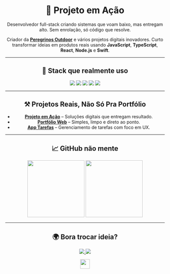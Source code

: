<h1 align="center">👋 Projeto em Ação</h1>

<p align="center">
  Desenvolvedor full-stack criando sistemas que voam baixo, mas entregam alto. 
  Sem enrolação, só código que resolve.
</p>

<p align="center">
  Criador da <a href="https://peregrinosout.com" target="_blank"><strong>Peregrinos Outdoor</strong></a> e vários projetos digitais inovadores.
  Curto transformar ideias em produtos reais usando <strong>JavaScript</strong>, <strong>TypeScript</strong>, <strong>React</strong>, <strong>Node.js</strong> e <strong>Swift</strong>.
</p>

---

<h2 align="center">🧠 Stack que realmente uso</h2>

<p align="center">
  <img src="https://img.shields.io/badge/JavaScript-black?style=for-the-badge&logo=javascript"/>
  <img src="https://img.shields.io/badge/React-blue?style=for-the-badge&logo=react"/>
  <img src="https://img.shields.io/badge/Node.js-darkgreen?style=for-the-badge&logo=node.js"/>
  <img src="https://img.shields.io/badge/TypeScript-blue?style=for-the-badge&logo=typescript"/>
  <img src="https://img.shields.io/badge/Swift-orange?style=for-the-badge&logo=swift"/>
</p>

---

<h2 align="center">⚒️ Projetos Reais, Não Só Pra Portfólio</h2>

<ul align="center">
  <li><a href="https://github.com/devfe00/FH-Tech-Services-"><strong>Projeto em Ação</strong></a> – Soluções digitais que entregam resultado.</li>
  <li><a href="https://github.com/devfe00/portf-lio.web"><strong>Portfólio Web</strong></a> – Simples, limpo e direto ao ponto.</li>
  <li><a href="https://github.com/devfe00/app-react-native-tarefas"><strong>App Tarefas</strong></a> – Gerenciamento de tarefas com foco em UX.</li>
</ul>

---

<h2 align="center">📈 GitHub não mente</h2>

<p align="center">
  <img height="180em" src="https://github-readme-stats.vercel.app/api?username=devfe00&show_icons=true&theme=tokyonight" />
  <img height="180em" src="https://github-readme-stats.vercel.app/api/top-langs/?username=devfe00&layout=compact&theme=tokyonight" />
</p>

---

<h2 align="center">🌍 Bora trocar ideia?</h2>

<p align="center">
  <a href="https://www.linkedin.com/in/fellipe-s-ab22b1255/">
    <img src="https://img.shields.io/badge/LinkedIn%20-0077B5?style=for-the-badge&logo=linkedin&logoColor=white"/>
  </a>
  <a href="https://fhtech.vercel.app">
    <img src="https://img.shields.io/badge/Site Oficial-24292E?style=for-the-badge&logo=chrome&logoColor=white"/>
  </a>
</p>

<p align="center">
  <img src="https://media.giphy.com/media/hvRJCLFzcasrR4ia7z/giphy.gif" width="30px"/>
</p>
